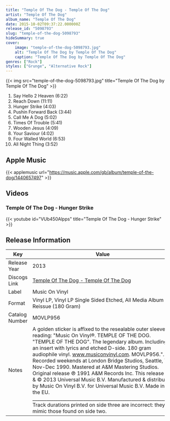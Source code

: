 ```yaml
---
title: "Temple Of The Dog - Temple Of The Dog"
artist: "Temple Of The Dog"
album_name: "Temple Of The Dog"
date: 2015-10-02T09:37:22.000000Z
release_id: "5098793"
slug: "temple-of-the-dog-5098793"
hideSummary: true
cover:
    image: "temple-of-the-dog-5098793.jpg"
    alt: "Temple Of The Dog by Temple Of The Dog"
    caption: "Temple Of The Dog by Temple Of The Dog"
genres: ["Rock"]
styles: ["Grunge", "Alternative Rock"]
---
```


{{< img src="temple-of-the-dog-5098793.jpg" title="Temple Of The Dog by Temple Of The Dog" >}}

<!-- section break -->

1. Say Hello 2 Heaven (6:22)
2. Reach Down (11:11)
3. Hunger Strike (4:03)
4. Pushin Forward Back (3:44)
5. Call Me A Dog (5:02)
6. Times Of Trouble (5:41)
7. Wooden Jesus (4:09)
8. Your Saviour (4:02)
9. Four Walled World (6:53)
10. All Night Thing (3:52)

<!-- section break -->




## Apple Music
{{< applemusic url="https://music.apple.com/gb/album/temple-of-the-dog/1440657497" >}}





## Videos
### Temple Of The Dog - Hunger Strike
{{< youtube id="VUb450Alpps" title="Temple Of The Dog - Hunger Strike" >}}<br>



## Release Information
|  Key           | Value                                                |
| ---------------| ---------------------------------------------------- |
| Release Year   | 2013                                   |
| Discogs Link   | [Temple Of The Dog - Temple Of The Dog](https://www.discogs.com/release/5098793-Temple-Of-The-Dog-Temple-Of-The-Dog) |
| Label          | Music On Vinyl |
| Format         | Vinyl LP, Vinyl LP Single Sided Etched, All Media Album Reissue (180 Gram) |
| Catalog Number | MOVLP956 |
| Notes | A golden sticker is affixed to the resealable outer sleeve, reading:   "Music On Vinyl®. TEMPLE OF THE DOG. "TEMPLE OF THE DOG". The legendary album. Including an insert with lyrics and etched D-side. 180 gram audiophile vinyl. www.musiconvinyl.com. MOVLP956.".    Recorded weekends at London Bridge Studios, Seattle, WA Nov-Dec 1990.  Mastered at A&M Mastering Studios.    Original release ℗ 1991 A&M Records Inc.  This release ℗ & © 2013 Universal Music B.V.  Manufactured & distributed by Music On Vinyl B.V. for Universal Music B.V.  Made in the EU.  _____________________________________________________________    Track durations printed on side three are incorrect: they mimic those found on side two. |